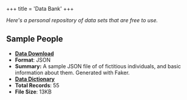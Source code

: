 +++
title = 'Data Bank'
+++

*Here's a personal repository of data sets that are free to use.*

## Sample People

- [**Data Download**](/data/people.json)
- **Format**: JSON
- **Summary:** A sample JSON file of of fictitious individuals, and basic information about them. Generated with Faker. 
- [**Data Dictionary**](/data/data_dicts/people_data_dict.csv)
- **Total Records**: 55
- **File Size**: 13KB 